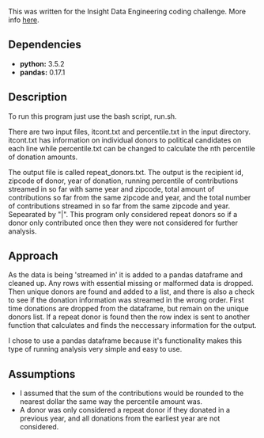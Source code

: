 This was written for the Insight Data Engineering coding challenge. More info [here](https://github.com/InsightDataScience/donation-analytics).

## Dependencies
- **python:** 3.5.2
- **pandas:** 0.17.1

## Description
To run this program just use the bash script, run.sh.

There are two input files, itcont.txt and percentile.txt in the input directory. itcont.txt has information on individual donors to political candidates on each line while percentile.txt can be changed to calculate the nth percentile of donation amounts.

The output file is called repeat_donors.txt. The output is the recipient id, zipcode of donor, year of donation, running percentile of contributions streamed in so far with same year and zipcode, total amount of contributions so far from the same zipcode and year, and the total number of contributions streamed in so far from the same zipcode and year. Sepearated by "|". This program only considered repeat donors so if a donor only contributed once then they were not considered for further analysis.

## Approach
As the data is being 'streamed in' it is added to a pandas dataframe and cleaned up. Any rows with essential missing or malformed data is dropped. Then unique donors are found and added to a list, and there is also a check to see if the donation information was streamed in the wrong order. First time donations are dropped from the dataframe, but remain on the unique donors list. If a repeat donor is found then the row index is sent to another function that calculates and finds the neccessary information for the output.

I chose to use a pandas dataframe because it's functionality makes this type of running analysis very simple and easy to use.


## Assumptions
- I assumed that the sum of the contributions would be rounded to the nearest dollar the same way the percentile amount was.
- A donor was only considered a repeat donor if they donated in a previous year, and all donations from the earliest year are not considered.
